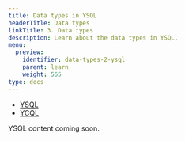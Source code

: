 ```yaml
---
title: Data types in YSQL
headerTitle: Data types
linkTitle: 3. Data types
description: Learn about the data types in YSQL.
menu:
  preview:
    identifier: data-types-2-ysql
    parent: learn
    weight: 565
type: docs
---
```


<ul class="nav nav-tabs-alt nav-tabs-yb"  data-target="sql">

  <li >
    <a href="../data-types-ysql/" class="nav-link active">
      <i class="icon-postgres" aria-hidden="true"></i>
      YSQL
    </a>
  </li>

  <li >
    <a href="../data-types-ycql/" class="nav-link">
      <i class="icon-cassandra" aria-hidden="true"></i>
      YCQL
    </a>
  </li>

</ul>

YSQL content coming soon.
